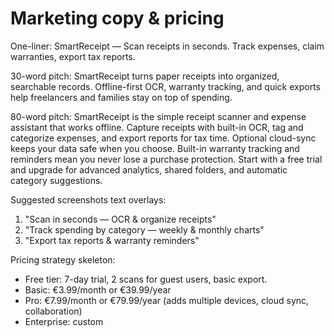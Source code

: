 # Marketing copy & pricing

One-liner: SmartReceipt — Scan receipts in seconds. Track expenses, claim warranties, export tax reports.

30-word pitch:
SmartReceipt turns paper receipts into organized, searchable records. Offline-first OCR, warranty tracking, and quick exports help freelancers and families stay on top of spending.

80-word pitch:
SmartReceipt is the simple receipt scanner and expense assistant that works offline. Capture receipts with built-in OCR, tag and categorize expenses, and export reports for tax time. Optional cloud-sync keeps your data safe when you choose. Built-in warranty tracking and reminders mean you never lose a purchase protection. Start with a free trial and upgrade for advanced analytics, shared folders, and automatic category suggestions.

Suggested screenshots text overlays:
1) "Scan in seconds — OCR & organize receipts"
2) "Track spending by category — weekly & monthly charts"
3) "Export tax reports & warranty reminders"

Pricing strategy skeleton:
- Free tier: 7-day trial, 2 scans for guest users, basic export.
- Basic: €3.99/month or €39.99/year
- Pro: €7.99/month or €79.99/year (adds multiple devices, cloud sync, collaboration)
- Enterprise: custom

